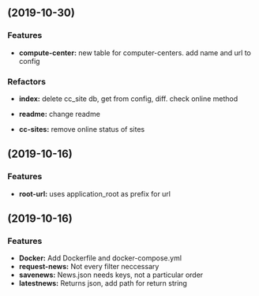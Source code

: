 ##  (2019-10-30)

### Features

* **compute-center:** new table for computer-centers. add name and url to config

### Refactors

* **index:** delete cc_site db, get from config, diff. check online method

* **readme:** change readme

* **cc-sites:** remove online status of sites

##  (2019-10-16)


### Features

* **root-url:**  uses application_root as prefix for url

##  (2019-10-16)

### Features

* **Docker:** Add Dockerfile and docker-compose.yml
* **request-news:** Not every filter neccessary
* **savenews:** News.json needs keys, not a particular order
* **latestnews:** Returns json, add path for return string
